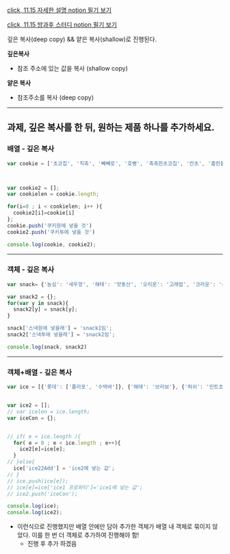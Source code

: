 [click, 11.15 자세한 설명 notion 필기 보기](https://narrow-nectarine-b14.notion.site/TIL-11-15-07fe0b8281a849289ca7f276ac9b5d83)

[click, 11.15 방과후 스터디 notion 필기 보기](https://narrow-nectarine-b14.notion.site/TIL-11-15-6839397f538d43c283a735049768eb2e)







깊은 복사(deep copy) && 얕은 복사(shallow)로 진행된다.



**깊은복사**

- 참조 주소에 있는 값을 복사 (shallow copy)

**얕은 복사**

- 참조주소를 복사 (deep copy)

---

## 과제, 깊은 복사를 한 뒤, 원하는 제품 하나를 추가하세요.



### 배열 - 깊은 복사

```js
var cookie = ['초코칩', '칙촉', '빼빼로', '호빵', '촉촉한초코칩', '칸초', '홈런볼', '엄마손'];



var cookie2 = [];
var cookielen = cookie.length;

for(i=0 ; i < cookielen; i++ ){
  cookie2[i]=cookie[i]
};
cookie.push('쿠키원에 넣을 것')
cookie2.push('쿠키투에 넣을 것')

console.log(cookie, cookie2);
```

---

### 객체 - 깊은 복사

```js
var snack= {'농심': '새우깡', '해태': '맛동산', '오리온': '고래밥', '크라운': '산도'};

var snack2 = {};
for(var y in snack){
  snack2[y] = snack[y];
}

snack['스낵원에 넣을래'] = 'snack1임';
snack2['스낵투에 넣을래'] = 'snack2임';

console.log(snack, snack2)
```

---

### 객체+배열 - 깊은 복사

```js
var ice = [{'롯데': ['폴라포', '수박바']}, {'해태': '브라보'}, {'허쉬': '민트초코'}, {'빙그레': '투게더'}];


var ice2 = [];
// var icelen = ice.length;
var iceCon = {};


// if( e < ice.length ){
  for( e = 0 ; e < ice.length ; e++){
    ice2[e]=ice[e];
  }
// }else{
  ice['ice22Add'] = 'ice2에 넣는 값';
// }
// ice.push(ice[e]);
// ice[e]=ice['ice1 프로퍼티']='ice1에 넣는 값';
// ice2.push('iceCon');

console.log(ice);
console.log(ice2);
```

- 이런식으로 진행했지만 배열 안에만 담아 추가한 객체가 배열 내 객체로 묶이지 않았다. 이를 한 번 더 객체로 추가하여 진행해야 함! 
  - 진행 후 추가 하겠음